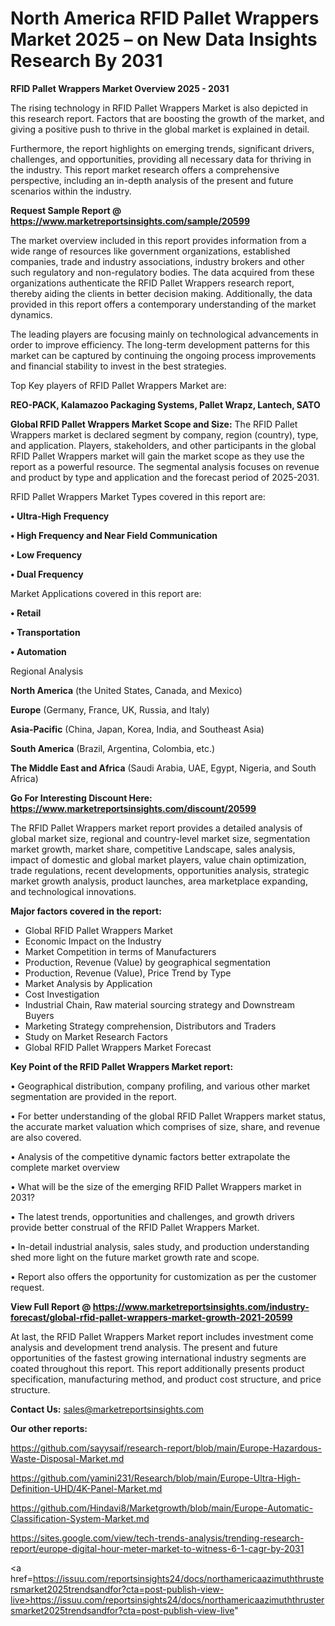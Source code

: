 # North America RFID Pallet Wrappers Market 2025 – on New Data Insights Research By 2031

<Strong> RFID Pallet Wrappers Market Overview 2025 - 2031</strong>

The rising technology in RFID Pallet Wrappers Market is also depicted in this research report. Factors that are boosting the growth of the market, and giving a positive push to thrive in the global market is explained in detail.

Furthermore, the report highlights on emerging trends, significant drivers, challenges, and opportunities, providing all necessary data for thriving in the industry. This report market research offers a comprehensive perspective, including an in-depth analysis of the present and future scenarios within the industry.

<strong>Request Sample Report @ <a href=https://www.marketreportsinsights.com/sample/20599>https://www.marketreportsinsights.com/sample/20599</a></strong>

The market overview included in this report provides information from a wide range of resources like government organizations, established companies, trade and industry associations, industry brokers and other such regulatory and non-regulatory bodies. The data acquired from these organizations authenticate the RFID Pallet Wrappers research report, thereby aiding the clients in better decision making. Additionally, the data provided in this report offers a contemporary understanding of the market dynamics.

The leading players are focusing mainly on technological advancements in order to improve efficiency. The long-term development patterns for this market can be captured by continuing the ongoing process improvements and financial stability to invest in the best strategies.

Top Key players of RFID Pallet Wrappers Market are:

<strong>REO-PACK, Kalamazoo Packaging Systems, Pallet Wrapz, Lantech, SATO</strong>

<strong><b>Global RFID Pallet Wrappers Market Scope and Size:</b></strong>
The RFID Pallet Wrappers market is declared segment by company, region (country), type, and application. Players, stakeholders, and other participants in the global RFID Pallet Wrappers market will gain the market scope as they use the report as a powerful resource. The segmental analysis focuses on revenue and product by type and application and the forecast period of 2025-2031.

RFID Pallet Wrappers Market Types covered in this report are:

<strong>• Ultra-High Frequency

• High Frequency and Near Field Communication

• Low Frequency

• Dual Frequency</strong>

Market Applications covered in this report are:

<strong>• Retail

• Transportation

• Automation</strong> 

Regional Analysis

<strong>North America</strong> (the United States, Canada, and Mexico)

<strong>Europe</strong> (Germany, France, UK, Russia, and Italy)

<strong>Asia-Pacific</strong> (China, Japan, Korea, India, and Southeast Asia)

<strong>South America</strong> (Brazil, Argentina, Colombia, etc.)

<strong>The Middle East and Africa</strong> (Saudi Arabia, UAE, Egypt, Nigeria, and South Africa)

<strong>Go For Interesting Discount Here: <a href=https://www.marketreportsinsights.com/discount/20599>https://www.marketreportsinsights.com/discount/20599</a></strong>

The RFID Pallet Wrappers market report provides a detailed analysis of global market size, regional and country-level market size, segmentation market growth, market share, competitive Landscape, sales analysis, impact of domestic and global market players, value chain optimization, trade regulations, recent developments, opportunities analysis, strategic market growth analysis, product launches, area marketplace expanding, and technological innovations.

<strong><b>Major factors covered in the report:</b></strong>
<ul>
  <li>Global RFID Pallet Wrappers Market </li>
  <li>Economic Impact on the Industry</li>
  <li>Market Competition in terms of Manufacturers</li>
  <li>Production, Revenue (Value) by geographical segmentation</li>
  <li>Production, Revenue (Value), Price Trend by Type</li>
  <li>Market Analysis by Application</li>
  <li>Cost Investigation</li>
  <li>Industrial Chain, Raw material sourcing strategy and Downstream Buyers</li>
  <li>Marketing Strategy comprehension, Distributors and Traders</li>
  <li>Study on Market Research Factors</li>
  <li>Global RFID Pallet Wrappers Market Forecast</li>
</ul>

<strong><b>Key Point of the RFID Pallet Wrappers Market report:</b></strong>

• Geographical distribution, company profiling, and various other market segmentation are provided in the report.

• For better understanding of the global RFID Pallet Wrappers market status, the accurate market valuation which comprises of size, share, and revenue are also covered.

• Analysis of the competitive dynamic factors better extrapolate the complete market overview

• What will be the size of the emerging RFID Pallet Wrappers market in 2031?

• The latest trends, opportunities and challenges, and growth drivers provide better construal of the RFID Pallet Wrappers Market.

• In-detail industrial analysis, sales study, and production understanding shed more light on the future market growth rate and scope.

• Report also offers the opportunity for customization as per the customer request.

<strong><b>View Full Report @ <a href=https://www.marketreportsinsights.com/industry-forecast/global-rfid-pallet-wrappers-market-growth-2021-20599>https://www.marketreportsinsights.com/industry-forecast/global-rfid-pallet-wrappers-market-growth-2021-20599</a></b></strong>


At last, the RFID Pallet Wrappers Market report includes investment come analysis and development trend analysis. The present and future opportunities of the fastest growing international industry segments are coated throughout this report. This report additionally presents product specification, manufacturing method, and product cost structure, and price structure.

<strong>Contact Us:</strong>
sales@marketreportsinsights.com

<strong>Our other reports:</strong>

<a href=https://github.com/sayysaif/research-report/blob/main/Europe-Hazardous-Waste-Disposal-Market.md>https://github.com/sayysaif/research-report/blob/main/Europe-Hazardous-Waste-Disposal-Market.md</a>

<a href=https://github.com/yamini231/Research/blob/main/Europe-Ultra-High-Definition-UHD/4K-Panel-Market.md>https://github.com/yamini231/Research/blob/main/Europe-Ultra-High-Definition-UHD/4K-Panel-Market.md</a>

<a href=https://github.com/Hindavi8/Marketgrowth/blob/main/Europe-Automatic-Classification-System-Market.md>https://github.com/Hindavi8/Marketgrowth/blob/main/Europe-Automatic-Classification-System-Market.md</a>

<a href=https://sites.google.com/view/tech-trends-analysis/trending-research-report/europe-digital-hour-meter-market-to-witness-6-1-cagr-by-2031>https://sites.google.com/view/tech-trends-analysis/trending-research-report/europe-digital-hour-meter-market-to-witness-6-1-cagr-by-2031</a>

<a href=https://issuu.com/reportsinsights24/docs/northamericaazimuththrustersmarket2025trendsandfor?cta=post-publish-view-live>https://issuu.com/reportsinsights24/docs/northamericaazimuththrustersmarket2025trendsandfor?cta=post-publish-view-live</a>"
